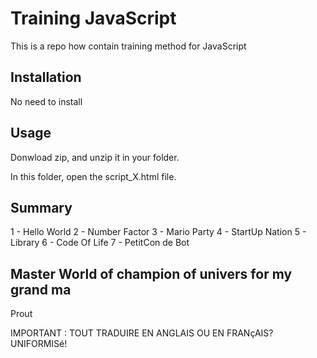 # Training JavaScript

This is a repo how contain training method for JavaScript

## Installation

No need to install


## Usage

Donwload zip, and unzip it in your folder.

In this folder, open the script_X.html file.

## Summary

1 - Hello World
2 - Number Factor
3 - Mario Party
4 - StartUp Nation
5 - Library
6 - Code Of Life
7 - PetitCon de Bot

## Master World of champion of univers for my grand ma
Prout

IMPORTANT  : TOUT TRADUIRE EN ANGLAIS OU EN FRANçAIS? UNIFORMISé! 

